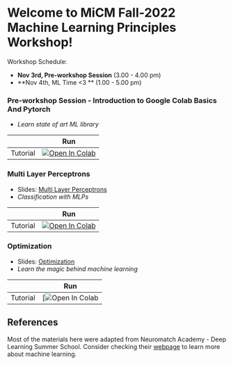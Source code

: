 # Welcome to MiCM Fall-2022 Machine Learning Principles Workshop!

Workshop Schedule:
* **Nov 3rd, Pre-workshop Session** (3.00 - 4.00 pm)
* **Nov 4th, ML Time <3 ** (1.00 - 5.00 pm)

### Pre-workshop Session - Introduction to Google Colab Basics And Pytorch
* *Learn state of art ML library*

|   | Run |
| - | --- |
| Tutorial | [![Open In Colab](https://colab.research.google.com/assets/colab-badge.svg)](https://github.com/tugcegurbuz/MiCM_Fall22_Machine-Learning-Principles/blob/main/tutorials/0_Introduction_to_Google_Colab_Basics_and_Pytorch.ipynb) |)


### Multi Layer Perceptrons
* Slides: [Multi Layer Perceptrons](https://github.com/tugcegurbuz/MiCM_Fall22_Machine-Learning-Principles/blob/main/lectures/Lecture1-Multi%20Layer%20Perceptrons.pdf)
* *Classification with MLPs*

|   | Run |
| - | --- |
| Tutorial | [![Open In Colab](https://colab.research.google.com/assets/colab-badge.svg)](https://github.com/tugcegurbuz/MiCM_Fall22_Machine-Learning-Principles/blob/main/tutorials/1_MLP_Tutorial.ipynb) |)

### Optimization
* Slides: [Optimization]()
* *Learn the magic behind machine learning*

|   | Run |
| - | --- |
| Tutorial | [![Open In Colab](https://github.com/tugcegurbuz/MiCM_Fall22_Machine-Learning-Principles/blob/main/tutorials/2_Optimization_Tutorial.ipynb) |)



## References

Most of the materials here were adapted from Neuromatch Academy - Deep Learning Summer School. Consider checking their [webpage](https://deeplearning.neuromatch.io/tutorials/intro.html) to learn more about machine learning.
